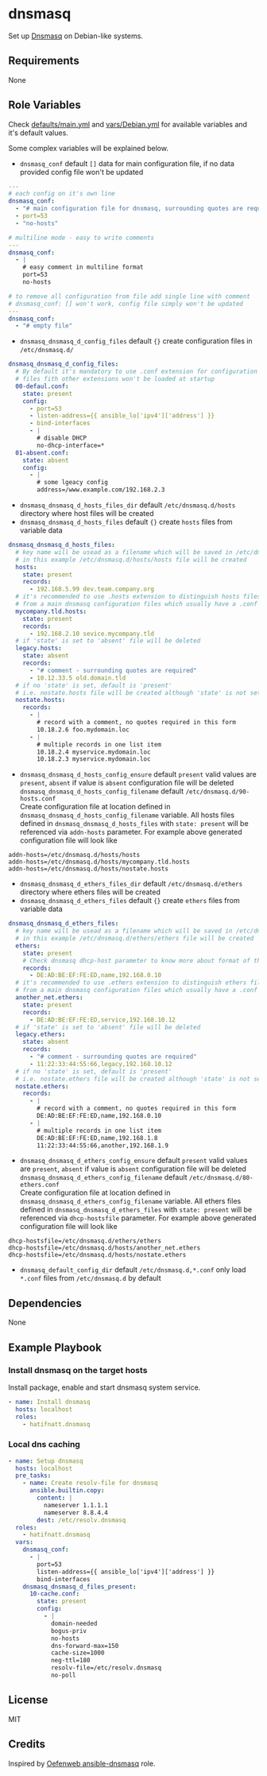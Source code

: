 # dnsmasq

Set up [Dnsmasq](http://www.thekelleys.org.uk/dnsmasq/doc.html) on Debian-like systems.

## Requirements

None

## Role Variables

Check [defaults/main.yml](defaults/main.yml) and [vars/Debian.yml](/vars/Debian.yml) for available variables and it's default values.

Some complex variables will be explained below.

* `dnsmasq_conf` default `[]` data for main configuration file, if no data provided config file won't be updated

```yaml
---
# each config on it's own line
dnsmasq_conf:
  - "# main configuration file for dnsmasq, surrounding quotes are required"
  - port=53
  - "no-hosts"

# multiline mode - easy to write comments
---
dnsmasq_conf:
  - |
    # easy comment in multiline format
    port=53
    no-hosts

# to remove all configuration from file add single line with comment
# dnsmasq_conf: [] won't work, config file simply won't be updated
---
dnsmasq_conf:
  - "# empty file"
```

* `dnsmasq_dnsmasq_d_config_files` default `{}` create configuration files in `/etc/dnsmasq.d/`

```yaml
dnsmasq_dnsmasq_d_config_files:
  # By default it's mandatory to use .conf extension for configuration files,
  # files fith other extensions won't be loaded at startup
  00-defaul.conf:
    state: present
    config:
      - port=53
      - listen-address={{ ansible_lo['ipv4']['address'] }}
      - bind-interfaces
      - |
        # disable DHCP
        no-dhcp-interface=*
  01-absent.conf:
    state: absent
    config:
      - |
        # some lgeacy config
        address=/www.example.com/192.168.2.3
```

* `dnsmasq_dnsmasq_d_hosts_files_dir` default `/etc/dnsmasq.d/hosts` directory where host files will be created
* `dnsmasq_dnsmasq_d_hosts_files` default `{}` create `hosts` files from variable data

```yaml
dnsmasq_dnsmasq_d_hosts_files:
  # key name will be usead as a filename which will be saved in /etc/dnsmasq.d
  # in this example /etc/dnsmasq.d/hosts/hosts file will be created
  hosts:
    state: present
    records:
      - 192.168.5.99 dev.team.company.org
  # it's recommended to use .hosts extension to distinguish hosts files
  # from a main dnsmasq configuration files which usually have a .conf extension
  mycompany.tld.hosts:
    state: present
    records:
      - 192.168.2.10 sevice.mycompany.tld
  # if 'state' is set to 'absent' file will be deleted
  legacy.hosts:
    state: absent
    records:
      - "# comment - surrounding quotes are required"
      - 10.12.33.5 old.domain.tld
  # if no 'state' is set, default is 'present'
  # i.e. nostate.hosts file will be created although 'state' is not set explicitly
  nostate.hosts:
    records:
      - |
        # record with a comment, no quotes required in this form
        10.18.2.6 foo.mydomain.loc
      - |
        # multiple records in one list item
        10.18.2.4 myservice.mydomain.loc
        10.18.2.3 myservice.mydomain.loc
```

* `dnsmasq_dnsmasq_d_hosts_config_ensure` default `present` valid values are `present`, `absent` if value is `absent` configuration file will be deleted  
  `dnsmasq_dnsmasq_d_hosts_config_filename` default `/etc/dnsmasq.d/90-hosts.conf`  
  Create configuration file at location defined in `dnsmasq_dnsmasq_d_hosts_config_filename` variable.
  All hosts files defined in `dnsmasq_dnsmasq_d_hosts_files` with `state: present` will be referenced via `addn-hosts` parameter. For example above generated configuration file will look like

```
addn-hosts=/etc/dnsmasq.d/hosts/hosts
addn-hosts=/etc/dnsmasq.d/hosts/mycompany.tld.hosts
addn-hosts=/etc/dnsmasq.d/hosts/nostate.hosts
```

* `dnsmasq_dnsmasq_d_ethers_files_dir` default `/etc/dnsmasq.d/ethers` directory where ethers files will be created
* `dnsmasq_dnsmasq_d_ethers_files` default `{}` create `ethers` files from variable data

```yaml
dnsmasq_dnsmasq_d_ethers_files:
  # key name will be usead as a filename which will be saved in /etc/dnsmasq.d
  # in this example /etc/dnsmasq.d/ethers/ethers file will be created
  ethers:
    state: present
    # Check dnsmasq dhcp-host parameter to know more about format of the records
    records:
      - DE:AD:BE:EF:FE:ED,name,192.168.0.10
  # it's recommended to use .ethers extension to distinguish ethers files
  # from a main dnsmasq configuration files which usually have a .conf extension
  another_net.ethers:
    state: present
    records:
      - DE:AD:BE:EF:FE:ED,service,192.168.10.12
  # if 'state' is set to 'absent' file will be deleted
  legacy.ethers:
    state: absent
    records:
      - "# comment - surrounding quotes are required"
      - 11:22:33:44:55:66,legacy,192.168.10.12
  # if no 'state' is set, default is 'present'
  # i.e. nostate.ethers file will be created although 'state' is not set explicitly
  nostate.ethers:
    records:
      - |
        # record with a comment, no quotes required in this form
        DE:AD:BE:EF:FE:ED,name,192.168.0.10
      - |
        # multiple records in one list item
        DE:AD:BE:EF:FE:ED,name,192.168.1.8
        11:22:33:44:55:66,another,192.168.1.9
```

* `dnsmasq_dnsmasq_d_ethers_config_ensure` default `present` valid values are `present`, `absent` if value is `absent` configuration file will be deleted  
  `dnsmasq_dnsmasq_d_ethers_config_filename` default `/etc/dnsmasq.d/80-ethers.conf`  
  Create configuration file at location defined in `dnsmasq_dnsmasq_d_ethers_config_filename` variable.
  All ethers files defined in `dnsmasq_dnsmasq_d_ethers_files` with `state: present` will be referenced via `dhcp-hostsfile` parameter. For example above generated configuration file will look like

```
dhcp-hostsfile=/etc/dnsmasq.d/ethers/ethers
dhcp-hostsfile=/etc/dnsmasq.d/hosts/another_net.ethers
dhcp-hostsfile=/etc/dnsmasq.d/hosts/nostate.ethers
```

* `dnsmasq_default_config_dir` default `/etc/dnsmasq.d,*.conf` only load `*.conf` files from `/etc/dnsmasq.d` by default

## Dependencies

None

## Example Playbook

### Install dnsmasq on the target hosts

Install package, enable and start dnsmasq system service.

```yaml
- name: Install dnsmasq
  hosts: localhost
  roles:
    - hatifnatt.dnsmasq
```

### Local dns caching

```yaml
- name: Setup dnsmasq
  hosts: localhost
  pre_tasks:
    - name: Create resolv-file for dnsmasq
      ansible.builtin.copy:
        content: |
          nameserver 1.1.1.1
          nameserver 8.8.4.4
        dest: /etc/resolv.dnsmasq
  roles:
    - hatifnatt.dnsmasq
  vars:
    dnsmasq_conf:
      - |
        port=53
        listen-address={{ ansible_lo['ipv4']['address'] }}
        bind-interfaces
    dnsmasq_dnsmasq_d_files_present:
      10-cache.conf:
        state: present
        config:
          - |
            domain-needed
            bogus-priv
            no-hosts
            dns-forward-max=150
            cache-size=1000
            neg-ttl=180
            resolv-file=/etc/resolv.dnsmasq
            no-poll
```

## License

MIT

## Credits

Inspired by [Oefenweb ansible-dnsmasq](https://github.com/Oefenweb/ansible-dnsmasq/) role.
